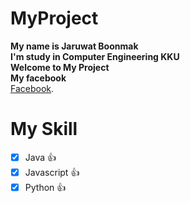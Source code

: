 # MyProject
**My name is Jaruwat Boonmak**<br/>
**I'm study in Computer Engineering KKU**<br/>
**Welcome to My Project**<br/>
**My facebook**<br/>
[Facebook](https://www.facebook.com/BallJaruwat.2000).

# My Skill
- [x] Java :+1:
- [x] Javascript :+1:
- [x] Python :+1:

